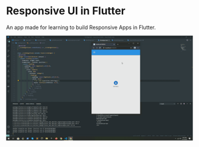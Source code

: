 # Responsive UI in Flutter

An app made for learning to build Responsive Apps in Flutter.

![](ResponsiveUIFlutter.gif)
